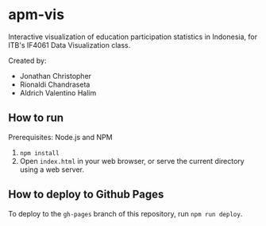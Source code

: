 # apm-vis

Interactive visualization of education participation statistics in Indonesia, for ITB's IF4061 Data Visualization class.

Created by:
- Jonathan Christopher
- Rionaldi Chandraseta
- Aldrich Valentino Halim

## How to run

Prerequisites: Node.js and NPM

1. `npm install`
2. Open `index.html` in your web browser, or serve the current directory using a web server.

## How to deploy to Github Pages

To deploy to the `gh-pages` branch of this repository, run `npm run deploy`.
